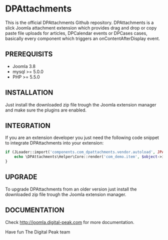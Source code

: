 DPAttachments
=============
This is the official DPAttachments Github repository. DPAttachments is a slick Joomla attachment
extension which provides drag and drop or copy paste file uploads for articles, DPCalendar events
or DPCases cases, basically every component which triggers an onContentAfterDisplay event.

PREREQUISITS
------------
- Joomla 3.8
- mysql >= 5.0.0
- PHP >= 5.5.0

INSTALLATION
------------
Just install the downloaded zip file trough the Joomla extension manager and make sure the plugins are
enabled.

INTEGRATION
------------
If you are an extension developer you just need the following code snippet to integrate DPAttachments
into your extension:

```php
if (JLoader::import('components.com_dpattachments.vendor.autoload', JPATH_ADMINISTRATOR)) {
    echo \DPAttachments\Helper\Core::render('com_demo.item', $object->id);
}
```

UPGRADE
-------
To upgrade DPAttachments from an older version just install the downloaded zip file trough the Joomla
extension manager.

DOCUMENTATION
-------------
Check http://joomla.digital-peak.com for more documentation.


Have fun
The Digital Peak team
